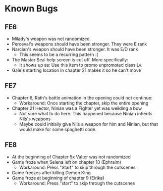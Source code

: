 # Known Bugs

## FE6
 - Milady's weapon was not randomized
 - Perceval's weapons should have been stronger. They were E rank
 - Narcian's weapon should have been stronger. It was E/D rank
    - This seems to be a recurring pattern :(
 - The Master Seal help screen is cut off. More specifically:
    - It shows up as:
        Use this item to promo
        unpromoted class Lv.
 - Gale's starting location in chapter 21 makes it so he can't move

## FE7
 - Chapter 6, Rath's battle animation in the opening could not continue:
    - Workaround: Once starting the chapter, skip the entire opening
 - Chapter 21 Hector, Ninian was a Fighter yet was weilding a bow
    - Not sure what to do here. This happened because Ninian inherits Nils's weapons
    - Maybe could initially give Nils a weapon for him and Ninian, but that would make for some spaghetti code.

## FE8
 - At the beginning of Chapter 5x Valter was not randomized
 - Game froze when Selena left on chapter 10 (Ephraim)
    - Workaround: Press "Start" to skip through the cutscenes
 - Game freezes after killing Demon King
 - Game froze at beginning of chapter 9 (Eirika)
    - Workaround: Press "start" to skip through the cutscenes
